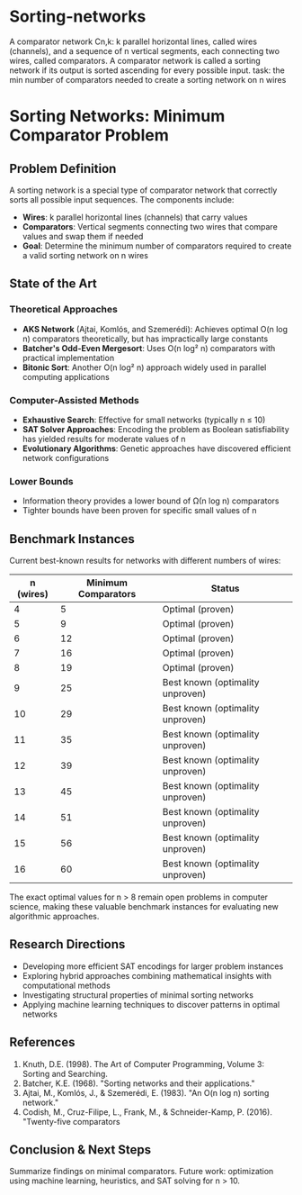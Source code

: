 # Sorting-networks
A comparator network Cn,k: k parallel horizontal lines, called wires (channels), 
and a sequence of n vertical segments, each connecting two wires,
called comparators.
A comparator network is called a sorting network if its output is sorted
ascending for every possible input.
task: the min number of comparators needed to create a sorting
network on n wires

# Sorting Networks: Minimum Comparator Problem

## Problem Definition

A sorting network is a special type of comparator network that correctly sorts all possible input sequences. The components include:

- **Wires**: k parallel horizontal lines (channels) that carry values
- **Comparators**: Vertical segments connecting two wires that compare values and swap them if needed
- **Goal**: Determine the minimum number of comparators required to create a valid sorting network on n wires

## State of the Art

### Theoretical Approaches

- **AKS Network** (Ajtai, Komlós, and Szemerédi): Achieves optimal O(n log n) comparators theoretically, but has impractically large constants
- **Batcher's Odd-Even Mergesort**: Uses O(n log² n) comparators with practical implementation
- **Bitonic Sort**: Another O(n log² n) approach widely used in parallel computing applications

### Computer-Assisted Methods

- **Exhaustive Search**: Effective for small networks (typically n ≤ 10)
- **SAT Solver Approaches**: Encoding the problem as Boolean satisfiability has yielded results for moderate values of n
- **Evolutionary Algorithms**: Genetic approaches have discovered efficient network configurations

### Lower Bounds
- Information theory provides a lower bound of Ω(n log n) comparators
- Tighter bounds have been proven for specific small values of n

## Benchmark Instances

Current best-known results for networks with different numbers of wires:

| n (wires) | Minimum Comparators | Status |
|-----------|---------------------|--------|
| 4 | 5 | Optimal (proven) |
| 5 | 9 | Optimal (proven) |
| 6 | 12 | Optimal (proven) |
| 7 | 16 | Optimal (proven) |
| 8 | 19 | Optimal (proven) |
| 9 | 25 | Best known (optimality unproven) |
| 10 | 29 | Best known (optimality unproven) |
| 11 | 35 | Best known (optimality unproven) |
| 12 | 39 | Best known (optimality unproven) |
| 13 | 45 | Best known (optimality unproven) |
| 14 | 51 | Best known (optimality unproven) |
| 15 | 56 | Best known (optimality unproven) |
| 16 | 60 | Best known (optimality unproven) |

The exact optimal values for n > 8 remain open problems in computer science, making these valuable benchmark instances for evaluating new algorithmic approaches.

## Research Directions

- Developing more efficient SAT encodings for larger problem instances
- Exploring hybrid approaches combining mathematical insights with computational methods
- Investigating structural properties of minimal sorting networks
- Applying machine learning techniques to discover patterns in optimal networks

## References

1. Knuth, D.E. (1998). The Art of Computer Programming, Volume 3: Sorting and Searching.
2. Batcher, K.E. (1968). "Sorting networks and their applications."
3. Ajtai, M., Komlós, J., & Szemerédi, E. (1983). "An O(n log n) sorting network."
4. Codish, M., Cruz-Filipe, L., Frank, M., & Schneider-Kamp, P. (2016). "Twenty-five comparators

## Conclusion & Next Steps
Summarize findings on minimal comparators.
Future work: optimization using machine learning, heuristics, and SAT solving for n > 10.

